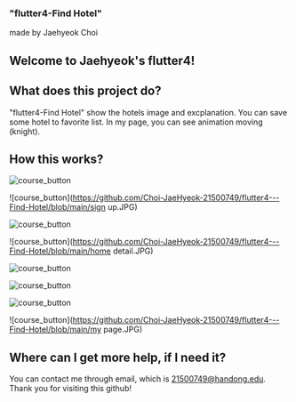 ### "flutter4-Find Hotel"
made by Jaehyeok Choi

## Welcome to Jaehyeok's flutter4!

## What does this project do?
"flutter4-Find Hotel" show the hotels image and excplanation. You can save some hotel to favorite list.
In my page, you can see animation moving (knight).


## How this works?
![course_button](https://github.com/Choi-JaeHyeok-21500749/flutter4---Find-Hotel/blob/main/login.JPG)

![course_button](https://github.com/Choi-JaeHyeok-21500749/flutter4---Find-Hotel/blob/main/sign up.JPG)

![course_button](https://github.com/Choi-JaeHyeok-21500749/flutter4---Find-Hotel/blob/main/home.JPG)

![course_button](https://github.com/Choi-JaeHyeok-21500749/flutter4---Find-Hotel/blob/main/home detail.JPG)

![course_button](https://github.com/Choi-JaeHyeok-21500749/flutter4---Find-Hotel/blob/main/favorite.JPG)

![course_button](https://github.com/Choi-JaeHyeok-21500749/flutter4---Find-Hotel/blob/main/search1.JPG)

![course_button](https://github.com/Choi-JaeHyeok-21500749/flutter4---Find-Hotel/blob/main/search2.JPG)

![course_button](https://github.com/Choi-JaeHyeok-21500749/flutter4---Find-Hotel/blob/main/my page.JPG)


## Where can I get more help, if I need it?

You can contact me through email, which is 21500749@handong.edu.
Thank you for visiting this github!



